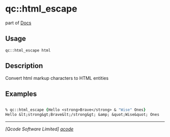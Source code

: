 qc::html_escape
===============

part of [Docs](.)

Usage
-----
`qc::html_escape html`

Description
-----------
Convert html markup characters to HTML entities

Examples
--------
```tcl

% qc::html_escape {Hello <strong>Brave</strong> & "Wise" Ones}
Hello &lt;strong&gt;Brave&lt;/strong&gt; &amp; &quot;Wise&quot; Ones

```

----------------------------------
*[Qcode Software Limited] [qcode]*

[qcode]: http://www.qcode.co.uk "Qcode Software"